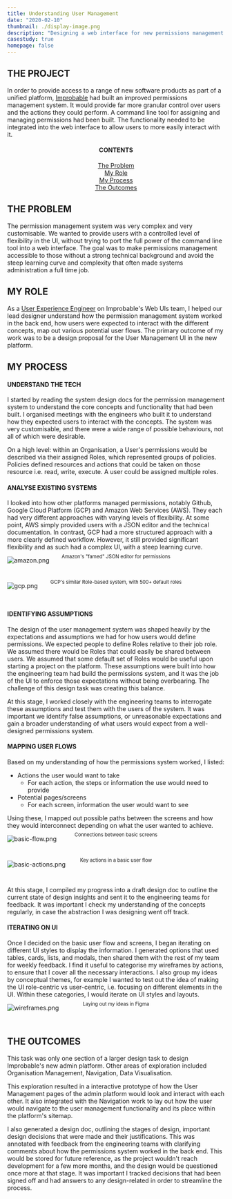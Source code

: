 ```yaml
---
title: Understanding User Management
date: "2020-02-10"
thumbnail: ./display-image.png
description: "Designing a web interface for new permissions management system"
casestudy: true
homepage: false
---
```


## THE PROJECT

In order to provide access to a range of new software products as part of a unified platform, <a href="https://improbable.io" target="_blank" rel="noopener noreferrer"> Improbable</a> had built an improved permissions management system. It would provide far more granular control over users and the actions they could perform. A command line tool for assigning and managing permissions had been built. The functionality needed to be integrated into the web interface to allow users to more easily interact with it.

<h4 align="center">CONTENTS</h4>
<p align="center">
    <a href="#problem" style="white-space: nowrap">The Problem</a><br>
    <a href="#role" style="white-space: nowrap">My Role</a><br>
    <a href="#process" style="white-space: nowrap">My Process</a><br>
    <a href="#outcomes" style="white-space: nowrap">The Outcomes</a><br>
</p>

<a name="problem" style="display: block; position: relative; top: -6vw"></a>

## THE PROBLEM

The permission management system was very complex and very customisable. We wanted to provide users with a controlled level of flexibility in the UI, without trying to port the full power of the command line tool into a web interface. The goal was to make permissions management accessible to those without a strong technical background and avoid the steep learning curve and complexity that often made systems administration a full time job.

<a name="role" style="display: block; position: relative; top: -6vw"></a>

## MY ROLE

As a <a href="../../"> User Experience Engineer</a> on Improbable's Web UIs team, I helped our lead designer understand how the permission management system worked in the back end, how users were expected to interact with the different concepts, map out various potential user flows. The primary outcome of my work was to be a design proposal for the User Management UI in the new platform.

<a name="process" style="display: block; position: relative; top: -6vw"></a>

## MY PROCESS

#### UNDERSTAND THE TECH

I started by reading the system design docs for the permission management system to understand the core concepts and functionality that had been built. I organised meetings with the engineers who built it to understand how they expected users to interact with the concepts. The system was very customisable, and there were a wide range of possible behaviours, not all of which were desirable.

On a high level: within an Organisation, a User's permissions would be described via their assigned Roles, which represented groups of policies. Policies defined resources and actions that could be taken on those resource i.e. read, write, execute. A user could be assigned multiple roles.

#### ANALYSE EXISTING SYSTEMS

I looked into how other platforms managed permissions, notably Github, Google Cloud Platform (GCP) and Amazon Web Services (AWS). They each had very different approaches with varying levels of flexibility. At some point, AWS simply provided users with a JSON editor and the technical documentation. In contrast, GCP had a more structured approach with a more clearly defined workflow. However, it still provided significant flexibility and as such had a complex UI, with a steep learning curve.

![amazon.png](./amazon.png)

<p align="center" style="font-size: 0.8em; position: relative; top: -4vw;">Amazon's "famed" JSON editor for permissions</p>

![gcp.png](./gcp.png)

<p align="center" style="font-size: 0.8em; position: relative; top: -4vw;">GCP's similar Role-based system, with 500+ default roles</p>

#### IDENTIFYING ASSUMPTIONS

The design of the user management system was shaped heavily by the expectations and assumptions we had for how users would define permissions. We expected people to define Roles relative to their job role. We assumed there would be Roles that could easily be shared between users. We assumed that some default set of Roles would be useful upon starting a project on the platform. These assumptions were built into how the engineering team had build the permissions system, and it was the job of the UI to enforce those expectations without being overbearing. The challenge of this design task was creating this balance.

At this stage, I worked closely with the engineering teams to interrogate these assumptions and test them with the users of the system. It was important we identify false assumptions, or unreasonable expectations and gain a broader understanding of what users would expect from a well-designed permissions system.

#### MAPPING USER FLOWS

Based on my understanding of how the permissions system worked, I listed:

- Actions the user would want to take
  - For each action, the steps or information the use would need to provide
- Potential pages/screens
  - For each screen, information the user would want to see

Using these, I mapped out possible paths between the screens and how they would interconnect depending on what the user wanted to achieve.

![basic-flow.png](./basic-flow.png)

<p align="center" style="font-size: 0.8em; position: relative; top: -4vw;">Connections between basic screens </p>

![basic-actions.png](./basic-actions.png)

<p align="center" style="font-size: 0.8em; position: relative; top: -4vw;">Key actions in a basic user flow</p>

At this stage, I compiled my progress into a draft design doc to outline the current state of design insights and sent it to the engineering teams for feedback. It was important I check my understanding of the concepts regularly, in case the abstraction I was designing went off track.

#### ITERATING ON UI

Once I decided on the basic user flow and screens, I began iterating on different UI styles to display the information. I generated options that used tables, cards, lists, and modals, then shared them with the rest of my team for weekly feedback. I find it useful to categorise my wireframes by actions, to ensure that I cover all the necessary interactions. I also group my ideas by conceptual themes, for example I wanted to test out the idea of making the UI role-centric vs user-centric, i.e. focusing on different elements in the UI. Within these categories, I would iterate on UI styles and layouts.

![wireframes.png](./wireframes.png)

<p align="center" style="font-size: 0.8em; position: relative; top: -4vw;">Laying out my ideas in Figma</p>

<a name="outcomes" style="display: block; position: relative; top: -6vw"></a>

## THE OUTCOMES

This task was only one section of a larger design task to design Improbable's new admin platform. Other areas of exploration included Organisation Management, Navigation, Data Visualisation.

This exploration resulted in a interactive prototype of how the User Management pages of the admin platform would look and interact with each other. It also integrated with the Navigation work to lay out how the user would navigate to the user management functionality and its place within the platform's sitemap.

I also generated a design doc, outlining the stages of design, important design decisions that were made and their justifications. This was annotated with feedback from the engineering teams with clarifying comments about how the permissions system worked in the back end. This would be stored for future reference, as the project wouldn't reach development for a few more months, and the design would be questioned once more at that stage. It was important I tracked decisions that had been signed off and had answers to any design-related in order to streamline the process.
